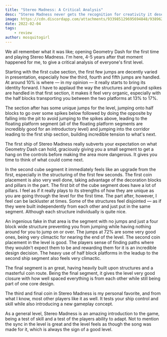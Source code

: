 ```yaml
---
title: "Stereo Madness: A Critical Analysis"
desc: "Stereo Madness never gets the recognition for creativity it deserves. I want to fill that void."
image: https://cdn.discordapp.com/attachments/933985129695694848/938962449313456228/unknown.png
date: 2022-02-04
tags:
    - review
author: mosquitogirl
---
```


We all remember what it was like; opening Geometry Dash for the first time and playing Stereo Madness. I'm here, 4-5 years after that moment happened for me, to give a critical analysis of everyone's first level.

Starting with the first cube section, the first few jumps are decently varied in presentation, especially how the third, fourth and fifth jumps are handled.
At around 10% is where — in my opinion — it really starts to bring its identity forward. I have to applaud the way the structures and ground spikes are handled in that first section, it makes it feel very organic, especially with the half blocks transporting you between the two platforms at 13% to 17%.

The section after has some unique jumps for the level, jumping onto half blocks to go over some spikes below followed by doing the opposite by falling into the pit to avoid jumping to the spikes above, leading to the floating platform segment (all of the floating platform segments are incredibly good for an introductory level) and jumping into the corridor leading to the first ship section, building incredible tension to what's next.

The first ship of Stereo Madness really subverts your expectation on what Geometry Dash can hold, graciously giving you a small segment to get a hang on the controls before making the area more dangerous. It gives you time to think of what could come next.

In the second cube segment it immediately feels like an upgrade from the first, especially in the structuring of the first few seconds. The first coin placement is also very well done, taking advantage of the decoration blocks and pillars in the part. The first bit of the cube segment does have a lot of pillars. I feel as if it really plays to its strengths of how they are unique as you are going through the level for the first time. The part after, however, I feel can be lackluster at times. Some of the structures feel disjointed — as if they were built independently from each other and just put in the same segment. Although each structure individually is quite nice.

An ingenious fake in that area is the segment with no jumps and just a four block wide structure preventing you from jumping while having nothing around for you to jump on or over. The jumps at 72% are some very good ones, being very climactic for nearing the end of the level. The second coin placement in the level is good. The players sense of finding paths where they wouldn't expect them to be and rewarding them for it is an incredible design decision. The heavy use of half block platforms in the leadup to the second ship segment also feels very climactic.

The final segment is an great, having heavily built upon structures and a masterful coin route. Being the final segment, it gives the level very good closure with how well spaced everything is from each other while still being part of one core design.

The third and final coin in Stereo Madness is my personal favorite, and from what I know, most other players like it as well. It tests your ship control and skill while also introducing a new gameplay concept.

As a general level, Stereo Madness is an amazing introduction to the game, being a test of skill and a test of the players ability to adapt. Not to mention the sync in the level is great and the level feels as though the song was made for it, which is always the sign of a good level.